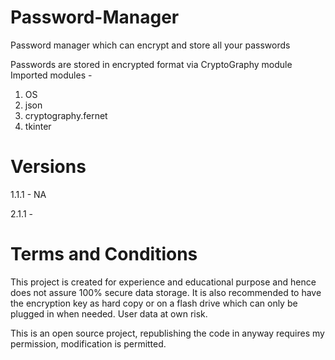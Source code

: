# Password-Manager
Password manager which can encrypt and store all your passwords

Passwords are stored in encrypted format via CryptoGraphy module
Imported modules -
  1. OS
  2. json
  3. cryptography.fernet
  4. tkinter

# Versions
1.1.1 - NA

2.1.1 -

# Terms and Conditions
This project is created for experience and educational purpose and hence does not assure 100% secure data storage. It is also recommended to have the encryption key as hard copy or on a flash drive which can only be plugged in when needed. User data at own risk.

This is an open source project, republishing the code in anyway requires my permission, modification is permitted. 
